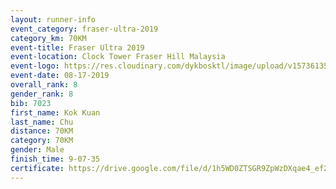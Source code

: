 ```yaml
---
layout: runner-info 
event_category: fraser-ultra-2019 
category_km: 70KM 
event-title: Fraser Ultra 2019 
event-location: Clock Tower Fraser Hill Malaysia 
event-logo: https://res.cloudinary.com/dykbosktl/image/upload/v1573613535/Logo/logo_mfst7w.jpg
event-date: 08-17-2019 
overall_rank: 8
gender_rank: 8
bib: 7023
first_name: Kok Kuan
last_name: Chu
distance: 70KM
category: 70KM
gender: Male
finish_time: 9-07-35
certificate: https://drive.google.com/file/d/1h5WD0ZTSGR9ZpWzDXqae4_ef2QEyLBVA/view?usp=sharing
---
```

